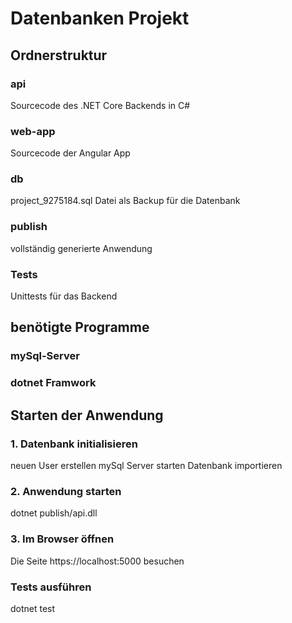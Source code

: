 # Datenbanken Projekt

## Ordnerstruktur

### api
Sourcecode des .NET Core Backends in C#

### web-app
Sourcecode der Angular App

### db
project_9275184.sql Datei als Backup für die Datenbank

### publish
vollständig generierte Anwendung

### Tests
Unittests für das Backend

## benötigte Programme

### mySql-Server

### dotnet Framwork

## Starten der Anwendung

### 1. Datenbank initialisieren

neuen User erstellen
mySql Server starten
Datenbank importieren

### 2. Anwendung starten

dotnet publish/api.dll

### 3. Im Browser öffnen

Die Seite https://localhost:5000 besuchen

### Tests ausführen

dotnet test
